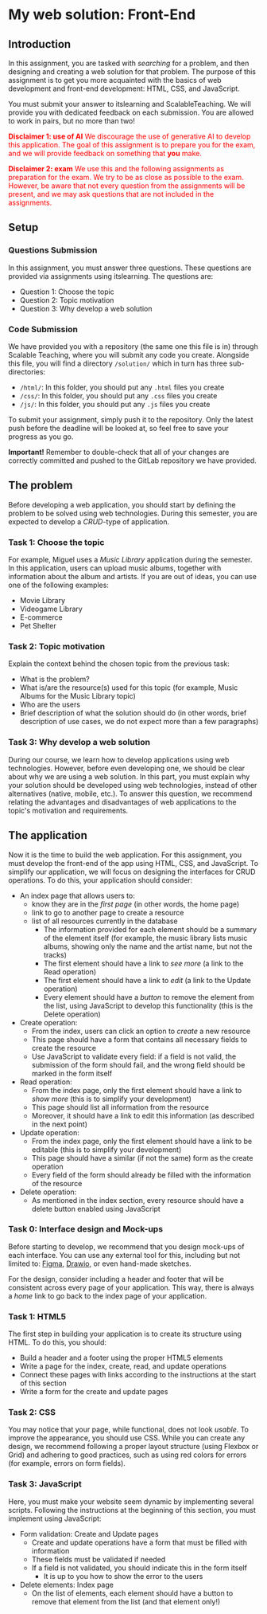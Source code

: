 # My web solution: Front-End

## Introduction

In this assignment, you are tasked with *searching* for a problem, and then designing and creating a web solution for that problem.
The purpose of this assignment is to get you more acquainted with the basics of web development and front-end development: HTML, CSS, and JavaScript.

You must submit your answer to itslearning and ScalableTeaching. We will provide you with dedicated feedback on each submission.
You are allowed to work in pairs, but no more than two!

<span style="color:red">**Disclaimer 1: use of AI** We discourage the use of generative AI to develop this application. The goal of this assignment is to prepare you for the exam, and we will provide feedback on something that **you** make.</span>

<span style="color:red">**Disclaimer 2: exam** We use this and the following assignments as preparation for the exam. We try to be as close as possible to the exam. However, be aware that not every question from the assignments will be present, and we may ask questions that are not included in the assignments.</span>


## Setup

### Questions Submission

In this assignment, you must answer three questions. These questions are provided via assignments using itslearning. The questions are:
* Question 1: Choose the topic
* Question 2: Topic motivation
* Question 3: Why develop a web solution


### Code Submission

We have provided you with a repository (the same one this file is in) through Scalable Teaching, where you will submit any code you create.
Alongside this file, you will find a directory `/solution/` which in turn has three sub-directories:
* `/html/`: In this folder, you should put any `.html` files you create
* `/css/`: In this folder, you should put any `.css` files you create
* `/js/`: In this folder, you should put any `.js` files you create

To submit your assignment, simply push it to the repository. Only the latest push before the deadline will be looked at, so feel free to save your progress as you go.

**Important!**
Remember to double-check that all of your changes are correctly committed and pushed to the GitLab repository we have provided.

## The problem

Before developing a web application, you should start by defining the problem to be solved using web technologies.
During this semester, you are expected to develop a *CRUD*-type of application.

### Task 1: Choose the topic

For example, Miguel uses a *Music Library* application during the semester.
In this application, users can upload music albums, together with information about the album and artists.
If you are out of ideas, you can use one of the following examples:

* Movie Library
* Videogame Library
* E-commerce
* Pet Shelter

### Task 2: Topic motivation

Explain the context behind the chosen topic from the previous task:

* What is the problem?
* What is/are the resource(s) used for this topic (for example, Music Albums for the Music Library topic)
* Who are the users
* Brief description of what the solution should do (in other words, brief description of use cases, we do not expect more than a few paragraphs)

### Task 3: Why develop a web solution

During our course, we learn how to develop applications using web technologies.
However, before even developing one, we should be clear about why we are using a web solution.
In this part, you must explain why your solution should be developed using web technologies, instead of other alternatives (native, mobile, etc.).
To answer this question, we recommend relating the advantages and disadvantages of web applications to the topic's motivation and requirements.

## The application

Now it is the time to build the web application.
For this assignment, you must develop the front-end of the app using HTML, CSS, and JavaScript.
To simplify our application, we will focus on designing the interfaces for CRUD operations.
To do this, your application should consider:

* An index page that allows users to:
	* know they are in the *first page* (in other words, the home page)
	* link to go to another page to create a resource
	* list of all resources currently in the database
		* The information provided for each element should be a summary of the element itself (for example, the music library lists music albums, showing only the name and the artist name, but not the tracks)
		* The first element should have a link to *see more* (a link to the Read operation)
		* The first element should have a link to *edit* (a link to the Update operation)
		* Every element should have a *button* to remove the element from the list, using JavaScript to develop this functionality (this is the Delete operation)
* Create operation:
	* From the index, users can click an option to *create* a new resource
	* This page should have a form that contains all necessary fields to create the resource
	* Use JavaScript to validate every field: if a field is not valid, the submission of the form should fail, and the wrong field should be marked in the form itself
* Read operation:
	* From the index page, only the first element should have a link to *show more* (this is to simplify your development)
	* This page should list all information from the resource
	* Moreover, it should have a link to edit this information (as described in the next point)
* Update operation:
	* From the index page, only the first element should have a link to be editable (this is to simplify your development)
	* This page should have a similar (if not the same) form as the create operation
	* Every field of the form should already be filled with the information of the resource
* Delete operation:
	* As mentioned in the index section, every resource should have a delete button enabled using JavaScript

### Task 0: Interface design and Mock-ups

Before starting to develop, we recommend that you design mock-ups of each interface.
You can use any external tool for this, including but not limited to: [Figma](www.figma.com), [Drawio](draw.io), or even hand-made sketches.

For the design, consider including a header and footer that will be consistent across every page of your application.
This way, there is always a *home* link to go back to the index page of your application.

### Task 1: HTML5

The first step in building your application is to create its structure using HTML.
To do this, you should:

* Build a header and a footer using the proper HTML5 elements
* Write a page for the index, create, read, and update operations
* Connect these pages with links according to the instructions at the start of this section
* Write a form for the create and update pages

### Task 2: CSS

You may notice that your page, while functional, does not look *usable*.
To improve the appearance, you should use CSS.
While you can create any design, we recommend following a proper layout structure (using Flexbox or Grid) and adhering to good practices, such as using red colors for errors (for example, errors on form fields).


### Task 3: JavaScript

Here, you must make your website seem dynamic by implementing several scripts.
Following the instructions at the beginning of this section, you must implement using JavaScript:

* Form validation: Create and Update pages
	* Create and update operations have a form that must be filled with information
	* These fields must be validated if needed
	* If a field is not validated, you should indicate this in the form itself
		* It is up to you how to show the error to the users
* Delete elements: Index page
	* On the list of elements, each element should have a button to remove that element from the list (and that element only!)

